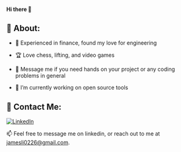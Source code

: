 #### Hi there 👋

<!--
**Jxmes-Li/Jxmes-Li** is a ✨ _special_ ✨ repository because its `README.md` (this file) appears on your GitHub profile.

Here are some ideas to get you started:
- 🔭 I’m currently working on ... making this
- 🌱 I’m currently learning ...
- 👯 I’m looking to collaborate on ...
- 🤔 I’m looking for help with ...
- 💬 Ask me about ...
- 📫 How to reach me: ...
- 😄 Pronouns: ...
- ⚡ Fun fact: ...
-->


## 💫 About:

- 📖 Experienced in finance, found my love for engineering

- 🏆 Love chess, lifting, and video games

- 🤔 Message me if you need hands on your project or any coding problems in general

- 🔭 I’m currently working on open source tools



## 💬 Contact Me:

[![LinkedIn](https://img.shields.io/badge/LinkedIn-%230077B5.svg?logo=linkedin&logoColor=white)](https://www.linkedin.com/in/jamesli0226/) 

📫 Feel free to message me on linkedin, or reach out to me at [jamesli0226@gmail.com](mailto:jamesli0226@gmail.com).
